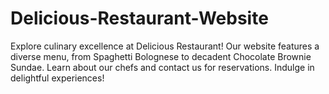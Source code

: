 # Delicious-Restaurant-Website
Explore culinary excellence at Delicious Restaurant! Our website features a diverse menu, from Spaghetti Bolognese to decadent Chocolate Brownie Sundae. Learn about our chefs and contact us for reservations. Indulge in delightful experiences!
